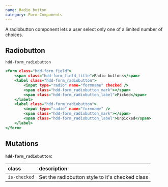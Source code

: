 ```yaml
---
name: Radio button
category: Form-Components
---
```


A radiobutton component lets a user select only one of a limited number of choices. 


## Radiobutton
`hdd-form_radiobutton`

```radiobutton.html
<form class="hdd-form_field">
    <span class="hdd-form_field_title">Radio buttons</span>
    <label class="hdd-form_radiobutton">
        <input type="radio" name="formname" checked />
        <span class="hdd-form_radiobutton_mark"></span>
        <span class="hdd-form_radiobutton_label">Picked</span>
    </label>
    <label class="hdd-form_radiobutton">
        <input type="radio" name="formname" />
        <span class="hdd-form_radiobutton_mark"></span>
        <span class="hdd-form_radiobutton_label">Unpicked</span>
    </label>
</form>
```

## Mutations
**`hdd-form_radiobutton`:**

| class | description|
| :--- | :--- |
| `is-checked` | Set the radiobutton style to it's checked class |